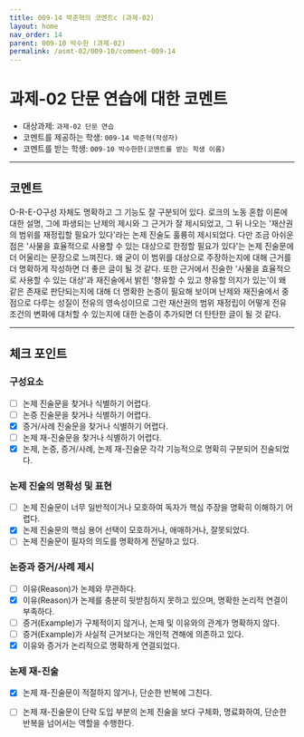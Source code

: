 ```yaml
---
title: 009-14 박준혁의 코멘트c (과제-02) 
layout: home
nav_order: 14
parent: 009-10 박수한 (과제-02)
permalink: /asmt-02/009-10/comment-009-14
---
```


# 과제-02 단문 연습에 대한 코멘트

- 대상과제: `과제-02 단문 연습`
- 코멘트를 제공하는 학생: `009-14 박준혁(작성자)` 
- 코멘트를 받는 학생: `009-10 박수한한(코멘트를 받는 학생 이름)` 

---

## 코멘트

O-R-E-O구성 자체도 명확하고 그 기능도 잘 구분되어 있다. 로크의 노동 혼합 이론에 대한 설명, 그에 파생되는 난제의 제시와 그 근거가 잘 제시되었고, 그 뒤 나오는 '재산권의 범위를 재정립할 필요가 있다'라는 논제 진술도 훌륭히 제시되었다. 다만 조금 아쉬운 점은 '사물을 효율적으로 사용할 수 있는 대상으로 한정할 필요가 있다'는 논제 진술문에 더 어울리는 문장으로 느껴진다. 왜 굳이 이 범위를 대상으로 주장하는지에 대해 근거를 더 명확하게 작성하면 더 좋은 글이 될 것 같다. 또한 근거에서 진술한 '사물을 효율적으로 사용할 수 있는 대상'과 재진술에서 밝힌 '향유할 수 있고 향유할 의지가 있는'이 왜 같은 존재로 판단되는지에 대해 더 명확한 논증이 필요해 보이며 난제와 재진술에서 중점으로 다루는 성질이 전유의 영속성이므로 그런 재산권의 범위 재정립이 어떻게 전유 조건의 변화에 대처할 수 있는지에 대한 논증이 추가되면 더 탄탄한 글이 될 것 같다.

---

## 체크 포인트

### **구성요소**
- [ ] 논제 진술문을 찾거나 식별하기 어렵다.
- [ ] 논증 진술문을 찾거나 식별하기 어렵다.
- [X] 증거/사례 진술문을 찾거나 식별하기 어렵다.
- [ ] 논제 재-진술문을 찾거나 식별하기 어렵다.
- [X] 논제, 논증, 증거/사례, 논제 재-진술문 각각 기능적으로 명확히 구분되어 진술되었다.

### **논제 진술의 명확성 및 표현**  
- [ ] 논제 진술문이 너무 일반적이거나 모호하여 독자가 핵심 주장을 명확히 이해하기 어렵다.  
- [X] 논제 진술문의 핵심 용어 선택이 모호하거나, 애매하거나, 잘못되었다.  
- [ ] 논제 진술문이 필자의 의도를 명확하게 전달하고 있다.  

### **논증과 증거/사례 제시**  
- [ ] 이유(Reason)가 논제와 무관하다.
- [x] 이유(Reason)가 논제를 충분히 뒷받침하지 못하고 있으며, 명확한 논리적 연결이 부족하다.  
- [ ] 증거(Example)가 구체적이지 않거나, 논제 및 이유와의 관계가 명확하지 않다. 
- [ ] 증거(Example)가 사실적 근거보다는 개인적 견해에 의존하고 있다.  
- [X] 이유와 증거가 논리적으로 명확하게 연결되었다.  

### **논제 재-진술**  
- [x] 논제 재-진술문이 적절하지 않거나, 단순한 반복에 그친다.   
- [ ] 논제 재-진술문이 단락 도입 부분의 논제 진술을 보다 구체화, 명료화하여, 단순한 반복을 넘어서는 역할을 수행한다.  

